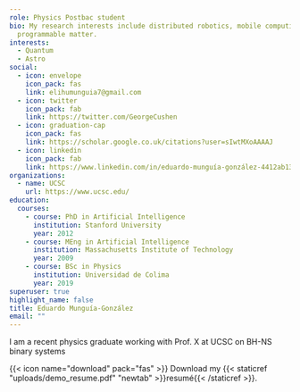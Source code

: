 ```yaml
---
role: Physics Postbac student
bio: My research interests include distributed robotics, mobile computing and
  programmable matter.
interests:
  - Quantum
  - Astro
social:
  - icon: envelope
    icon_pack: fas
    link: elihumunguia7@gmail.com
  - icon: twitter
    icon_pack: fab
    link: https://twitter.com/GeorgeCushen
  - icon: graduation-cap
    icon_pack: fas
    link: https://scholar.google.co.uk/citations?user=sIwtMXoAAAAJ
  - icon: linkedin
    icon_pack: fab
    link: https://www.linkedin.com/in/eduardo-munguía-gonzález-4412ab132
organizations:
  - name: UCSC
    url: https://www.ucsc.edu/
education:
  courses:
    - course: PhD in Artificial Intelligence
      institution: Stanford University
      year: 2012
    - course: MEng in Artificial Intelligence
      institution: Massachusetts Institute of Technology
      year: 2009
    - course: BSc in Physics
      institution: Universidad de Colima
      year: 2019
superuser: true
highlight_name: false
title: Eduardo Munguía-González
email: ""
---
```

I am a recent physics graduate working with Prof. X at UCSC on BH-NS binary systems



{{< icon name="download" pack="fas" >}} Download my {{< staticref "uploads/demo_resume.pdf" "newtab" >}}resumé{{< /staticref >}}.